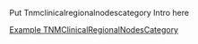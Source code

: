 Put Tnmclinicalregionalnodescategory Intro here

[Example TNMClinicalRegionalNodesCategory](replace-me.html)